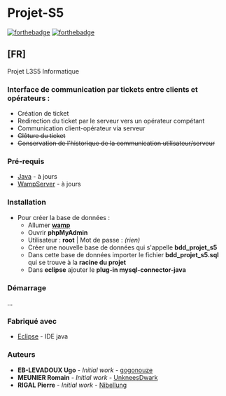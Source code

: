 # Projet-S5
[![forthebadge](https://forthebadge.com/images/badges/gluten-free.svg)](http://forthebadge.com)  [![forthebadge](https://forthebadge.com/images/badges/powered-by-responsibility.svg)](http://forthebadge.com)
## [FR]
Projet L3S5 Informatique

### Interface de communication par tickets entre clients et opérateurs :
* Création de ticket
* Redirection du ticket par le serveur vers un opérateur compétant
* Communication client-opérateur via serveur
* ~~Clôture du ticket~~
* ~~Conservation de l'historique de la communication utilisateur/serveur~~

### Pré-requis

* [Java](https://www.java.com/fr/) - à jours
* [WampServer](http://www.wampserver.com) - à jours

### Installation

* Pour créer la base de données :
    - Allumer **[wamp](http://www.wampserver.com)**
    - Ouvrir **phpMyAdmin**
    - Utilisateur : **root** | Mot de passe : *(rien)*
    - Créer une nouvelle base de données qui s'appelle **bdd_projet_s5**
    - Dans cette base de données importer le fichier **bdd_projet_s5.sql** qui se trouve à la **racine du projet**
    - Dans **eclipse** ajouter le **plug-in mysql-connector-java**

### Démarrage

...

### Fabriqué avec

* [Eclipse](https://www.eclipse.org) - IDE java


### Auteurs
* **EB-LEVADOUX Ugo** - *Initial work* - [gogonouze](https://github.com/gogonouze)
* **MEUNIER Romain** - *Initial work* - [UnkneesDwark](https://github.com/UnkneesDwark)
* **RIGAL Pierre** - *Initial work* - [Nibellung](https://github.com/Nibellung)
